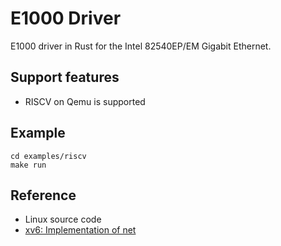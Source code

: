 # E1000 Driver
E1000 driver in Rust for the Intel 82540EP/EM Gigabit Ethernet.

## Support features
* RISCV on Qemu is supported

## Example

```
cd examples/riscv
make run
```

## Reference
* Linux source code
* [xv6: Implementation of net](https://github.com/mit-pdos/xv6-riscv-fall19/tree/net)

